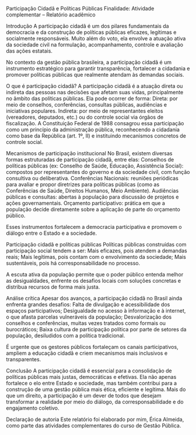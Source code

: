 Participação Cidadã e Políticas Públicas
Finalidade: Atividade complementar – Relatório acadêmico

Introdução
A participação cidadã é um dos pilares fundamentais da democracia e da construção de políticas públicas eficazes, legítimas e socialmente responsáveis. Muito além do voto, ela envolve a atuação ativa da sociedade civil na formulação, acompanhamento, controle e avaliação das ações estatais.

No contexto da gestão pública brasileira, a participação cidadã é um instrumento estratégico para garantir transparência, fortalecer a cidadania e promover políticas públicas que realmente atendam às demandas sociais.

O que é participação cidadã?
A participação cidadã é a atuação direta ou indireta das pessoas nas decisões que afetam suas vidas, principalmente no âmbito das políticas públicas. Ela pode ocorrer de forma:
Direta: por meio de conselhos, conferências, consultas públicas, audiências e iniciativas populares.
Indireta: por meio de representantes eleitos (vereadores, deputados, etc.) ou do controle social via órgãos de fiscalização.
A Constituição Federal de 1988 consagrou essa participação como um princípio da administração pública, reconhecendo a cidadania como base da República (art. 1º, II) e instituindo mecanismos concretos de controle social.

Mecanismos de participação institucional
No Brasil, existem diversas formas estruturadas de participação cidadã, entre elas:
Conselhos de políticas públicas (ex: Conselho de Saúde, Educação, Assistência Social): compostos por representantes do governo e da sociedade civil, com função consultiva ou deliberativa.
Conferências Nacionais: reuniões periódicas para avaliar e propor diretrizes para políticas públicas (como as Conferências de Saúde, Direitos Humanos, Meio Ambiente).
Audiências públicas e consultas: abertas à população para discussão de projetos e ações governamentais.
Orçamento participativo: prática em que a população decide diretamente sobre a aplicação de parte do orçamento público.

Esses instrumentos fortalecem a democracia participativa e promovem o diálogo entre o Estado e a sociedade.

Participação cidadã e políticas públicas
Políticas públicas construídas com participação social tendem a ser:
Mais eficazes, pois atendem a demandas reais;
Mais legítimas, pois contam com o envolvimento da sociedade;
Mais sustentáveis, pois há corresponsabilidade no processo.

A escuta ativa da população permite que o poder público entenda melhor as desigualdades, enfrente os desafios locais com soluções concretas e distribua recursos de forma mais justa.

Análise crítica
Apesar dos avanços, a participação cidadã no Brasil ainda enfrenta grandes desafios:
Falta de divulgação e acessibilidade dos espaços participativos;
Desigualdade no acesso à informação e à internet, o que afasta parcelas vulneráveis da população;
Desvalorização dos conselhos e conferências, muitas vezes tratados como formais ou burocráticos;
Baixa cultura de participação política por parte de setores da população, desiludidos com a política tradicional.

É urgente que os gestores públicos fortaleçam os canais participativos, ampliem a educação cidadã e criem mecanismos mais inclusivos e transparentes.

Conclusão
A participação cidadã é essencial para a consolidação de políticas públicas mais justas, democráticas e efetivas. Ela não apenas fortalece o elo entre Estado e sociedade, mas também contribui para a construção de uma gestão pública mais ética, eficiente e legítima.
Mais do que um direito, a participação é um dever de todos que desejam transformar a realidade por meio do diálogo, da corresponsabilidade e do engajamento coletivo.


Declaração de autoria
Este relatório foi elaborado por mim, Érica Almeida, como parte das atividades complementares do curso de Gestão Pública.
